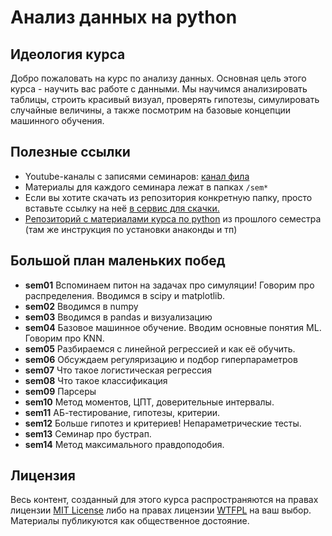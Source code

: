 # Анализ данных на python

## Идеология курса

Добро пожаловать на курс по анализу данных. Основная цель этого курса - научить вас работе с данными. Мы научимся анализировать таблицы, строить красивый визуал, проверять гипотезы, симулировать случайные величины, а также посмотрим на базовые концепции машинного обучения. 

## Полезные ссылки

- Youtube-каналы с записями семинаров: [канал фила](https://www.youtube.com/playlist?list=PLNKXA-74YGLjwBGk0zLJJIEAc14XYBHHp)
- Материалы для каждого семинара лежат в папках `/sem*`
- Если вы хотите скачать из репозитория конкретную папку, просто вставьте ссылку на неё [в сервис для скачки.](https://minhaskamal.github.io/DownGit/#/home)
- [Репозиторий с материалами курса по python](https://github.com/hse-econ-data-science/dap_2023) из прошлого семестра (там же инструкция по установки анаконды и тп)

## Большой план маленьких побед

- __sem01__  Вспоминаем питон на задачах про симуляции! Говорим про распределения. Вводимся в scipy и matplotlib.
- __sem02__  Вводимся в numpy 
- __sem03__  Вводимся в pandas и визуализацию
- __sem04__  Базовое машинное обучение. Вводим основные понятия ML. Говорим про KNN.
- __sem05__  Разбираемся с линейной регрессией и как её обучить.
- __sem06__  Обсуждаем регуляризацию и подбор гиперпараметров
- __sem07__  Что такое логистическая регрессия
- __sem08__  Что такое классификация
- __sem09__  Парсеры
- __sem10__  Метод моментов, ЦПТ, доверительные интервалы.
- __sem11__  АБ-тестирование, гипотезы, критерии.
- __sem12__  Больше гипотез и критериев! Непараметрические тесты.
- __sem13__  Семинар про бустрап. 
- __sem14__  Метод максимального правдоподобия.

## Лицензия

Весь контент, созданный для этого курса распространяются на правах лицензии [MIT License](https://github.com/hse-econ-data-science/dap_2020_fall/blob/master/LICENSE) либо на правах лицензии [WTFPL](http://www.wtfpl.net/) на ваш выбор. Материалы публикуются как общественное достояние.
